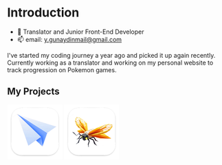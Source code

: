 # Introduction
  
  - 🔭 Translator and Junior Front-End Developer
  - 📫 email: y.gunaydinmail@gmail.com

I've started my coding journey a year ago and picked it up again recently. Currently working as a translator and working on my personal website to track progression on Pokemon games.

## My Projects
[<img src="RegExorcist_mac.png" alt="RegExorcist" width="128"/>](https://github.com/yasingunaydiin/regexorcist)
[<img src="Spellchecker_mac.png" alt="Illumicheck" width="128"/>](https://github.com/yasingunaydiin/spellchecker)
